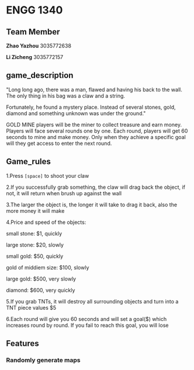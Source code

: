 # ENGG 1340

## Team Member

**Zhao Yazhou** 3035772638 

**Li Zicheng** 3035772157

## game_description

"Long long ago, there was a man, flawed and having his back to the wall. The only thing in his bag was a claw and a string.

Fortunately, he found a mystery place. Instead of several stones, gold, diamond and something unknown was under the ground."

GOLD MINE players will be the miner to collect treasure and earn money. Players will face several rounds one by one. Each round, players will get 60 seconds to mine and make money. Only when they achieve a specific goal will they get access to enter the next round.

## Game_rules

1.Press `[space]` to shoot your claw

2.If you successfully grab something, the claw will drag back the object, if not, it will return when brush up against the wall

3.The larger the object is, the longer it will take to drag it back, also the more money it will make

4.Price and speed of the objects: 
  
  small stone: $1, quickly
  
  large stone: $20, slowly
  
  small gold: $50, quickly
  
  gold of middiem size: $100, slowly
  
  large gold: $500, very slowly
  
  diamond: $600, very quickly
  
5.If you grab TNTs, it will destroy all surrounding objects and turn into a TNT piece values $5

6.Each round will give you 60 seconds and will set a goal($) which increases round by round. If you fail to reach this goal, you will lose

## Features

### Randomly generate maps



